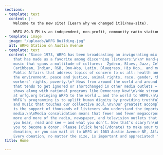 ```yaml
---
sections:
- template: text
  content: |-
    Welcome to the new site! [Learn why we changed it](/new-site).

    WRFG 89.3 FM is an independent, non-profit, community radio station in Atlanta, Georgia. We are dedicated to providing unique programming that reflects progressive perspectives and the diversity of people, ideas, and cultural expressions that embody that spirit, WRFG is a like breath of fresh air on the radio dial.
- template: image
  image: "/uploads/WRFG Building.jpg"
  alt: WRFG Station on Austin Avenue
- template: text
  content: "Since 1973, WRFG has been broadcasting an invigorating mix of programming
    that has made us a favorite among discerning listeners:\n\n* Hand-picked quality
    music that spans a multitude of cultures:  Zydeco, Blues, Jazz, Celtic, Folk,
    Caribbean, Indian, R&B, Doo-Wop, Latin, Bluegrass, Hip Hop…. and many more!\n*
    Public Affairs that address topics of concern to us all: health and nutrition,
    the environment, peace and justice, animal rights, race, gender, the economy,
    workers’ rights, poverty.\n* News from around the world and around the neighborhood
    that tends to get ignored or shortchanged in other media outlets – locally-produced
    shows along with national programs like Democracy Now!\n\nWe stream worldwide
    at wrfg.org bringing WRFG to the world … and the world to WRFG.\n\nThe goal of
    WRFG’s programming is to uplift human dignity by providing truthful, useful information,
    and music that touches our collective soul.\n\nOur greatest accomplishment, though,
    is the support of thousands of listeners who understand the importance of independent
    media.\n\nMedia consolidation means that fewer and fewer megacorporations own
    more and more of the radio, newspaper, and television outlets that control what
    you hear, read and see — and what you don’t. Now that’s scary!\n\nWe encourage
    you to become a donor. Please [click here](/donate) to make your tax-deductible
    donation, or you can mail it to WRFG at 1083 Austin Avenue NE, Atlanta, GA 30307.
    Every donation, no matter the size, is important and appreciated! "
title: Home

---
```

